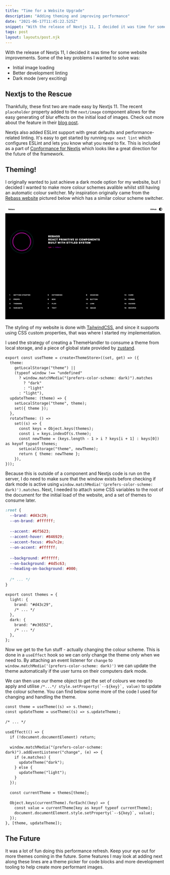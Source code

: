 ```yaml
---
title: "Time for a Website Upgrade"
description: "Adding theming and improving performance"
date: "2021-06-17T11:45:22.525Z"
snippet: "With the release of Nextjs 11, I decided it was time for some website improvements. Some of the key problems I wanted to solve was...Thankfully, these first two are made easy by Nextjs 11. The recent placeholder property added to the next/image component..."
tags: post
layout: layouts/post.njk
---
```


With the release of Nextjs 11, I decided it was time for some website improvements.
Some of the key problems I wanted to solve was:

- Initial image loading
- Better development linting
- Dark mode (very exciting)

## Nextjs to the Rescue

Thankfully, these first two are made easy by Nextjs 11. The recent `placeholder` property
added to the `next/image` component allows for the easy generating of blur effects on the
initial load of images. Check out more about the feature in their [blog post](https://nextjs.org/blog/next-11#image-placeholders).

Nextjs also added ESLint support with great defaults and performance-related linting.
It's easy to get started by running `npx next lint` which configures ESLint and lets you know
what you need to fix. This is included as a part of [Conformance for Nextjs](https://nextjs.org/blog/next-11#conformance)
which looks like a great direction for the future of the framework.

## Theming!

I originally wanted to just achieve a dark mode option for my website, but I decided
I wanted to make more colour schemes avalible whilst still having an automatic colour switcher.
My inspiration originally came from the [Rebass website](https://rebassjs.org/) pictured below which
has a similar colour scheme switcher.

![Rebase Website](/public/images/blog/website-upgrade/rebassjs.png)

The styling of my website is done with [TailwindCSS](https://tailwindcss.com/), and since it supports using CSS custom properties, that
was where I started my implementation.

I used the strategy of creating a ThemeHandler to consume a theme from local storage, and a piece of global state
provided by [zustand](https://github.com/pmndrs/zustand).

```tsx
export const useTheme = create<ThemeStore>((set, get) => ({
  theme:
    getLocalStorage("theme") ||
    (typeof window !== "undefined"
      ? window.matchMedia("(prefers-color-scheme: dark)").matches
        ? "dark"
        : "light"
      : "light"),
  updateTheme: (theme) => {
    setLocalStorage("theme", theme);
    set({ theme });
  },
  rotateTheme: () =>
    set((s) => {
      const keys = Object.keys(themes);
      const i = keys.indexOf(s.theme);
      const newTheme = (keys.length - 1 > i ? keys[i + 1] : keys[0]) as keyof typeof themes;
      setLocalStorage("theme", newTheme);
      return { theme: newTheme };
    }),
}));
```

Because this is outside of a component and Nextjs code is run on the server, I do need to make sure that
the window exists before checking if dark mode is active using `window.matchMedia('(prefers-color-scheme: dark)').matches`. Next, I
needed to attach some CSS variables to the root of the document for the initial load of the website,
and a set of themes to consume later.

```css
:root {
  --brand: #d43c29;
  --on-brand: #ffffff;

  --accent: #6f5623;
  --accent-hover: #846929;
  --accent-focus: #9a7c2e;
  --on-accent: #ffffff;

  --background: #ffffff;
  --on-background: #4d5c63;
  --heading-on-background: #000;

  /* ... */
}
```

```tsx
export const themes = {
  light: {
    brand: "#d43c29",
    /* ... */
  },
  dark: {
    brand: "#e36552",
    /* ... */
  },
};
```

Now we get to the fun stuff - actually changing the colour scheme. This is done in a `useEffect` hook
so we can only change the theme only when we need to. By attaching an event listener for `change`
to `window.matchMedia('(prefers-color-scheme: dark)')` we can update the theme automatically if the user
turns on their computers dark mode.

We can then use our theme object to get the set of colours we need to apply and utilise ``/*...*/ style.setProperty(`--${key}`, value)``
to update the colour scheme. You can find below some more of the code I used for changing and handling the theme.

```tsx
const theme = useTheme((s) => s.theme);
const updateTheme = useTheme((s) => s.updateTheme);

/* ... */

useEffect(() => {
  if (!document.documentElement) return;

  window.matchMedia("(prefers-color-scheme: dark)").addEventListener("change", (e) => {
    if (e.matches) {
      updateTheme("dark");
    } else {
      updateTheme("light");
    }
  });

  const currentTheme = themes[theme];

  Object.keys(currentTheme).forEach((key) => {
    const value = currentTheme[key as keyof typeof currentTheme];
    document.documentElement.style.setProperty(`--${key}`, value);
  });
}, [theme, updateTheme]);
```

## The Future

It was a lot of fun doing this performance refresh. Keep your eye out
for more themes coming in the future. Some features I may look at adding next
along these lines are a theme picker for code blocks and more development tooling to
help create more performant images.
